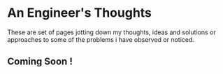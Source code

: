 <html>
  <head>
    <title>My Thoughts</title>
  </head>
  <body>
    <h1> An Engineer's Thoughts </h1>
    <p>These are set of pages jotting down my thoughts, ideas and solutions or approaches to some of the problems i have observed or noticed.</p>
    <h2> Coming Soon ! </h2>
  </body>
</html>
